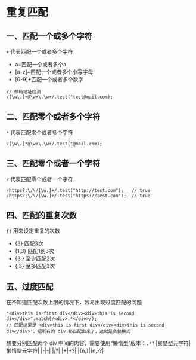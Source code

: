 # 重复匹配

## 一、匹配一个或多个字符
`+` 代表匹配一个或者多个字符

- a+匹配一个或者多个a
- [a-z]+匹配一个或者多个小写字母
- [0-9]+匹配一个或者多个数字

```
// 邮箱地址检测
/[\w\.]+@\w+\.\w+/.test("test@mail.com);
```
## 二、匹配零个或者多个字符

`*` 代表匹配零个或者多个字符
```
/[\w\.]*@\w+\.\w+/.test("@mail.com);
```
## 三、匹配零个或者一个字符
`?` 代表匹配零个或者一个字符
```
/https?:\/\/[\w.]+/.test("http://test.com");   // true
/https?;\/\/[\w.]+/.test("https://test.com");  // true
```
## 四、匹配的重复次数
`{}` 用来设定重复的次数
- {3}   匹配3次
- {1,3} 匹配1到3次
- {3,}  至少匹配3次
- {,3}  至多匹配3次

## 五、过度匹配
在不知道匹配次数上限的情况下，容易出现过度匹配的问题
```
"<div>this is first div</div><div>this is second div</div>".match(/<div>.*</div>/);
// 匹配结果是'<div>this is first div</div><div>this is second div</div>'，把所有的 div 都匹配出来了，这就是贪婪模式
```
想要分别匹配两个 div 中间的内容，需要使用“懒惰型”版本：`.*?`
|贪婪型元字符|懒惰型元字符|
|-|-|
|*|*?|
|+|+?|
|{n,}|{n,}?|
